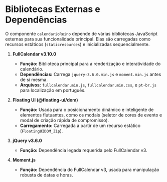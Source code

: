 # Bibliotecas Externas e Dependências

O componente `calendarioReino` depende de várias bibliotecas JavaScript externas para sua funcionalidade principal. Elas são carregadas como recursos estáticos (`staticresources`) e inicializadas sequencialmente.

1.  **FullCalendar v3.10.0**
    *   **Função:** Biblioteca principal para a renderização e interatividade do calendário.
    *   **Dependências:** Carrega `jquery-3.6.0.min.js` e `moment.min.js` antes de si mesma.
    *   **Arquivos:** `fullcalendar.min.js`, `fullcalendar.min.css`, e `pt-br.js` para localização em português.

2.  **Floating UI (@floating-ui/dom)**
    *   **Função:** Usada para o posicionamento dinâmico e inteligente de elementos flutuantes, como os modais (seletor de cores de evento e modal de criação rápida de compromisso).
    *   **Carregamento:** Carregada a partir de um recurso estático (`FloatingUIDOM_Zip`).

3.  **jQuery v3.6.0**
    *   **Função:** Dependência legada requerida pelo FullCalendar v3.

4.  **Moment.js**
    *   **Função:** Dependência do FullCalendar v3, usada para manipulação robusta de datas e horas.
